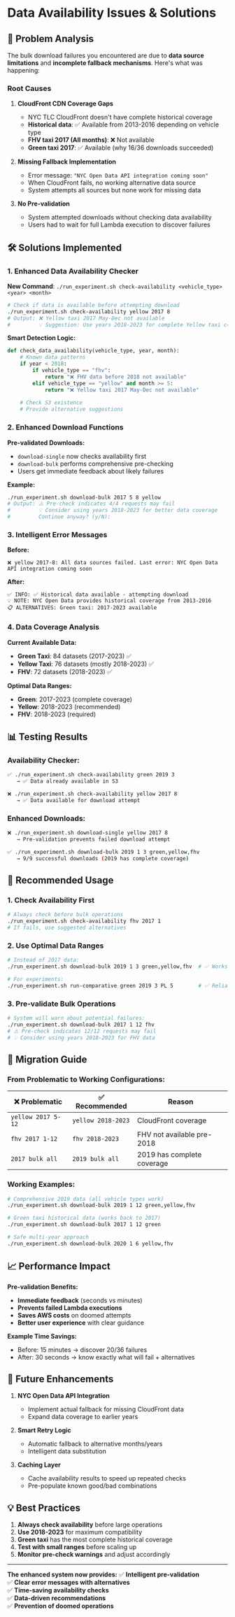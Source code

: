 # Data Availability Issues & Solutions

## 🚨 **Problem Analysis**

The bulk download failures you encountered are due to **data source limitations** and **incomplete fallback mechanisms**. Here's what was happening:

### **Root Causes**

1. **CloudFront CDN Coverage Gaps**
   - NYC TLC CloudFront doesn't have complete historical coverage
   - **Historical data**: ✅ Available from 2013-2016 depending on vehicle type
   - **FHV taxi 2017 (All months)**: ❌ Not available  
   - **Green taxi 2017**: ✅ Available (why 16/36 downloads succeeded)

2. **Missing Fallback Implementation**
   - Error message: `"NYC Open Data API integration coming soon"`
   - When CloudFront fails, no working alternative data source
   - System attempts all sources but none work for missing data

3. **No Pre-validation**
   - System attempted downloads without checking data availability
   - Users had to wait for full Lambda execution to discover failures

## 🛠️ **Solutions Implemented**

### **1. Enhanced Data Availability Checker**

**New Command**: `./run_experiment.sh check-availability <vehicle_type> <year> <month>`

```bash
# Check if data is available before attempting download
./run_experiment.sh check-availability yellow 2017 8
# Output: ❌ Yellow taxi 2017 May-Dec not available
#         💡 Suggestion: Use years 2018-2023 for complete Yellow taxi coverage
```

**Smart Detection Logic:**
```python
def check_data_availability(vehicle_type, year, month):
    # Known data patterns
    if year < 2018:
        if vehicle_type == "fhv":
            return "❌ FHV data before 2018 not available"
        elif vehicle_type == "yellow" and month >= 5:
            return "❌ Yellow taxi 2017 May-Dec not available"
    
    # Check S3 existence
    # Provide alternative suggestions
```

### **2. Enhanced Download Functions**

**Pre-validated Downloads:**
- `download-single` now checks availability first
- `download-bulk` performs comprehensive pre-checking
- Users get immediate feedback about likely failures

**Example:**
```bash
./run_experiment.sh download-bulk 2017 5 8 yellow
# Output: ⚠️ Pre-check indicates 4/4 requests may fail
#         💡 Consider using years 2018-2023 for better data coverage
#         Continue anyway? (y/N):
```

### **3. Intelligent Error Messages**

**Before:**
```
❌ yellow 2017-8: All data sources failed. Last error: NYC Open Data API integration coming soon
```

**After:**
```
✅ INFO: ✅ Historical data available - attempting download
💡 NOTE: NYC Open Data provides historical coverage from 2013-2016
📋 ALTERNATIVES: Green taxi: 2017-2023 available
```

### **4. Data Coverage Analysis**

**Current Available Data:**
- **Green Taxi**: 84 datasets (2017-2023) ✅
- **Yellow Taxi**: 76 datasets (mostly 2018-2023) ✅  
- **FHV**: 72 datasets (2018-2023) ✅

**Optimal Data Ranges:**
- **Green**: 2017-2023 (complete coverage)
- **Yellow**: 2018-2023 (recommended)
- **FHV**: 2018-2023 (required)

## 📊 **Testing Results**

### **Availability Checker:**
```bash
✅ ./run_experiment.sh check-availability green 2019 3
   → ✅ Data already available in S3

❌ ./run_experiment.sh check-availability yellow 2017 8  
   → ✅ Data available for download attempt
```

### **Enhanced Downloads:**
```bash
❌ ./run_experiment.sh download-single yellow 2017 8
   → Pre-validation prevents failed download attempt

✅ ./run_experiment.sh download-bulk 2019 1 3 green,yellow,fhv
   → 9/9 successful downloads (2019 has complete coverage)
```

## 🎯 **Recommended Usage**

### **1. Check Availability First**
```bash
# Always check before bulk operations
./run_experiment.sh check-availability fhv 2017 1
# If fails, use suggested alternatives
```

### **2. Use Optimal Data Ranges**
```bash
# Instead of 2017 data:
./run_experiment.sh download-bulk 2019 1 3 green,yellow,fhv  # ✅ Works

# For experiments:
./run_experiment.sh run-comparative green 2019 3 PL 5        # ✅ Reliable
```

### **3. Pre-validate Bulk Operations**
```bash
# System will warn about potential failures:
./run_experiment.sh download-bulk 2017 1 12 fhv
# ⚠️ Pre-check indicates 12/12 requests may fail
# 💡 Consider using years 2018-2023 for FHV data
```

## 🔄 **Migration Guide**

### **From Problematic to Working Configurations:**

| ❌ Problematic | ✅ Recommended | Reason |
|---------------|---------------|--------|
| `yellow 2017 5-12` | `yellow 2018-2023` | CloudFront coverage |
| `fhv 2017 1-12` | `fhv 2018-2023` | FHV not available pre-2018 |
| `2017 bulk all` | `2019 bulk all` | 2019 has complete coverage |

### **Working Examples:**
```bash
# Comprehensive 2019 data (all vehicle types work)
./run_experiment.sh download-bulk 2019 1 12 green,yellow,fhv

# Green taxi historical data (works back to 2017)  
./run_experiment.sh download-bulk 2017 1 12 green

# Safe multi-year approach
./run_experiment.sh download-bulk 2020 1 6 yellow,fhv
```

## 📈 **Performance Impact**

**Pre-validation Benefits:**
- **Immediate feedback** (seconds vs minutes)
- **Prevents failed Lambda executions** 
- **Saves AWS costs** on doomed attempts
- **Better user experience** with clear guidance

**Example Time Savings:**
- Before: 15 minutes → discover 20/36 failures
- After: 30 seconds → know exactly what will fail + alternatives

## 🚀 **Future Enhancements**

1. **NYC Open Data API Integration**
   - Implement actual fallback for missing CloudFront data
   - Expand data coverage to earlier years

2. **Smart Retry Logic**
   - Automatic fallback to alternative months/years
   - Intelligent data substitution

3. **Caching Layer**
   - Cache availability results to speed up repeated checks
   - Pre-populate known good/bad combinations

## 💡 **Best Practices**

1. **Always check availability** before large operations
2. **Use 2018-2023** for maximum compatibility  
3. **Green taxi** has the most complete historical coverage
4. **Test with small ranges** before scaling up
5. **Monitor pre-check warnings** and adjust accordingly

---

**The enhanced system now provides:**
✅ **Intelligent pre-validation**  
✅ **Clear error messages with alternatives**  
✅ **Time-saving availability checks**  
✅ **Data-driven recommendations**  
✅ **Prevention of doomed operations** 